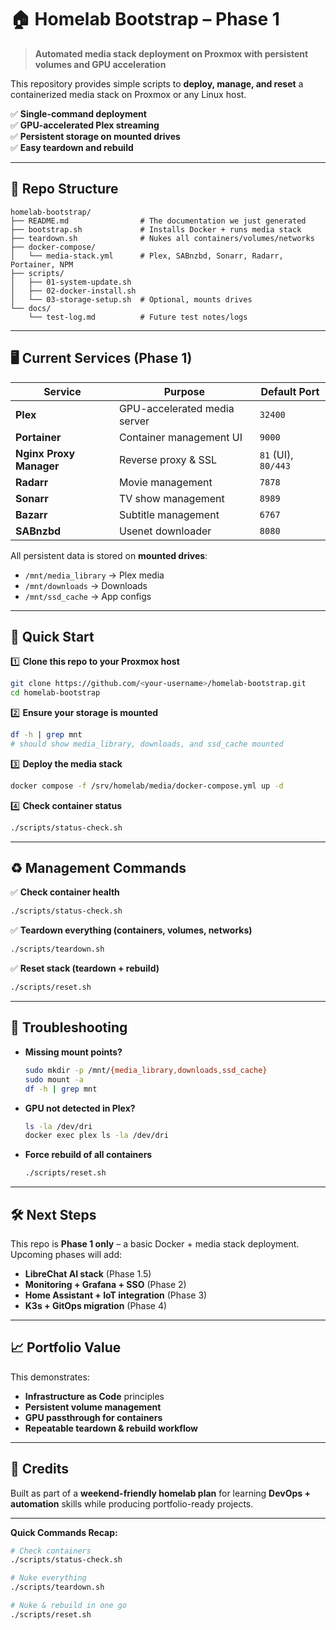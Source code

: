# 🏠 Homelab Bootstrap – Phase 1

> **Automated media stack deployment on Proxmox with persistent volumes and GPU acceleration**

This repository provides simple scripts to **deploy, manage, and reset** a containerized media stack on Proxmox or any Linux host.  

✅ **Single-command deployment**  
✅ **GPU-accelerated Plex streaming**  
✅ **Persistent storage on mounted drives**  
✅ **Easy teardown and rebuild**  

---

## 📂 Repo Structure

```
homelab-bootstrap/
├── README.md                # The documentation we just generated
├── bootstrap.sh             # Installs Docker + runs media stack
├── teardown.sh              # Nukes all containers/volumes/networks
├── docker-compose/
│   └── media-stack.yml      # Plex, SABnzbd, Sonarr, Radarr, Portainer, NPM
├── scripts/                 
│   ├── 01-system-update.sh
│   ├── 02-docker-install.sh
│   └── 03-storage-setup.sh  # Optional, mounts drives
└── docs/
    └── test-log.md          # Future test notes/logs
```

---

## 🖥️ Current Services (Phase 1)

| Service        | Purpose                 | Default Port |
|----------------|-------------------------|--------------|
| **Plex**       | GPU-accelerated media server | `32400` |
| **Portainer**  | Container management UI | `9000` |
| **Nginx Proxy Manager** | Reverse proxy & SSL | `81` (UI), `80/443` |
| **Radarr**     | Movie management        | `7878` |
| **Sonarr**     | TV show management      | `8989` |
| **Bazarr**     | Subtitle management     | `6767` |
| **SABnzbd**    | Usenet downloader       | `8080` |

All persistent data is stored on **mounted drives**:
- `/mnt/media_library` → Plex media
- `/mnt/downloads` → Downloads
- `/mnt/ssd_cache` → App configs

---

## 🚀 Quick Start

1️⃣ **Clone this repo to your Proxmox host**
```bash
git clone https://github.com/<your-username>/homelab-bootstrap.git
cd homelab-bootstrap
```

2️⃣ **Ensure your storage is mounted**
```bash
df -h | grep mnt
# should show media_library, downloads, and ssd_cache mounted
```

3️⃣ **Deploy the media stack**
```bash
docker compose -f /srv/homelab/media/docker-compose.yml up -d
```

4️⃣ **Check container status**
```bash
./scripts/status-check.sh
```

---

## ♻️ Management Commands

✅ **Check container health**
```bash
./scripts/status-check.sh
```

✅ **Teardown everything (containers, volumes, networks)**
```bash
./scripts/teardown.sh
```

✅ **Reset stack (teardown + rebuild)**
```bash
./scripts/reset.sh
```

---

## 🔧 Troubleshooting

- **Missing mount points?**
  ```bash
  sudo mkdir -p /mnt/{media_library,downloads,ssd_cache}
  sudo mount -a
  df -h | grep mnt
  ```

- **GPU not detected in Plex?**
  ```bash
  ls -la /dev/dri
  docker exec plex ls -la /dev/dri
  ```

- **Force rebuild of all containers**
  ```bash
  ./scripts/reset.sh
  ```

---

## 🛠️ Next Steps

This repo is **Phase 1 only** – a basic Docker + media stack deployment.  
Upcoming phases will add:

- **LibreChat AI stack** (Phase 1.5)
- **Monitoring + Grafana + SSO** (Phase 2)
- **Home Assistant + IoT integration** (Phase 3)
- **K3s + GitOps migration** (Phase 4)

---

## 📈 Portfolio Value

This demonstrates:
- **Infrastructure as Code** principles
- **Persistent volume management**
- **GPU passthrough for containers**
- **Repeatable teardown & rebuild workflow**

---

## 📝 Credits

Built as part of a **weekend-friendly homelab plan** for learning **DevOps + automation** skills while producing portfolio-ready projects.

---

**Quick Commands Recap:**
```bash
# Check containers
./scripts/status-check.sh

# Nuke everything
./scripts/teardown.sh

# Nuke & rebuild in one go
./scripts/reset.sh
```
